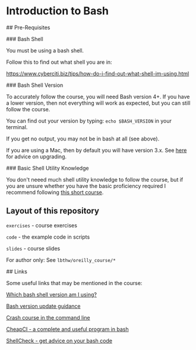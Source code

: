 # Introduction to Bash

## Pre-Requisites

### Bash Shell

You must be using a bash shell.

Follow this to find out what shell you are in:

https://www.cyberciti.biz/tips/how-do-i-find-out-what-shell-im-using.html

### Bash Shell Version

To accurately follow the course, you will need Bash version 4+. If you have a lower version, then not everything will work as expected, but you can still follow the course.

You can find out your version by typing: `echo $BASH_VERSION` in your terminal.

If you get no output, you may not be in bash at all (see above).

If you are using a Mac, then by default you will have version 3.x. See [here](https://apple.stackexchange.com/questions/193411/update-bash-to-version-4-0-on-osx) for advice on upgrading.

### Basic Shell Utility Knowledge

You don't neeed much shell utility knowledge to follow the course, but if you are unsure whether you have the basic proficiency required I recommend following [this short course](https://learnpythonthehardway.org/book/appendixa.html).


## Layout of this repository

`exercises` - course exercises

`code`      - the example code in scripts

`slides`    - course slides

For author only: See `lbthw/oreilly_course/*`

## Links

Some useful links that may be mentioned in the course:


[Which bash shell version am I using?](https://www.cyberciti.biz/tips/how-do-i-find-out-what-shell-im-using.html)

[Bash version update guidance](https://apple.stackexchange.com/questions/193411/update-bash-to-version-4-0-on-osx)

[Crash course in the command line](https://learnpythonthehardway.org/book/appendixa.html)

[CheapCI - a complete and useful program in bash](https://github.com/ianmiell/cheapci)

[ShellCheck - get advice on your bash code](http://www.shellcheck.net)
